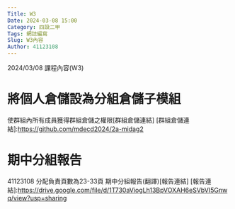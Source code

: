 ```yaml
---
Title: W3
Date: 2024-03-08 15:00
Category: 四設二甲
Tags: 網誌編寫
Slug: W3內容
Author: 41123108
---
```


2024/03/08 課程內容(W3)

<!-- PELICAN_END_SUMMARY -->

# 將個人倉儲設為分組倉儲子模組
使群組內所有成員獲得群組倉儲之權限[群組倉儲連結]
[群組倉儲連結]:https://github.com/mdecd2024/2a-midag2

# 期中分組報告
41123108 分配負責頁數為23-33頁
期中分組報告(翻譯)[報告連結]
[報告連結]:https://drive.google.com/file/d/1T730aViogLh13BpVOXAH6eSVbVI5Gnwq/view?usp=sharing
